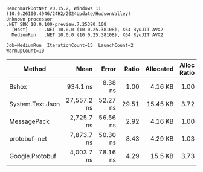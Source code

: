 ```

BenchmarkDotNet v0.15.2, Windows 11 (10.0.26100.4946/24H2/2024Update/HudsonValley)
Unknown processor
.NET SDK 10.0.100-preview.7.25380.108
  [Host]    : .NET 10.0.0 (10.0.25.38108), X64 RyuJIT AVX2
  MediumRun : .NET 10.0.0 (10.0.25.38108), X64 RyuJIT AVX2

Job=MediumRun  IterationCount=15  LaunchCount=2
WarmupCount=10

```
| Method           |        Mean |    Error | Ratio | Allocated | Alloc Ratio |
|------------------|------------:|---------:|------:|----------:|------------:|
| Bshox            |    934.1 ns |  8.38 ns |  1.00 |   4.16 KB |        1.00 |
| System.Text.Json | 27,557.2 ns | 52.27 ns | 29.51 |  15.45 KB |        3.72 |
| MessagePack      |  2,725.7 ns | 56.56 ns |  2.92 |   4.16 KB |        1.00 |
| protobuf-net     |  7,873.7 ns | 50.30 ns |  8.43 |   4.29 KB |        1.03 |
| Google.Protobuf  |  4,003.7 ns | 78.16 ns |  4.29 |   15.5 KB |        3.73 |
